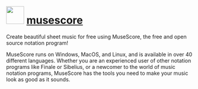 ﻿# <img src="https://cdn.rawgit.com/chocolatey/chocolatey-coreteampackages/edba4a5849ff756e767cba86641bea97ff5721fe/icons/musescore.svg" width="48" height="48"/> [musescore](https://chocolatey.org/packages/musescore)


Create beautiful sheet music for free using MuseScore, the free and open source notation program!

MuseScore runs on Windows, MacOS, and Linux, and is available in over 40 different languages. Whether you are an experienced user of other notation programs like Finale or Sibelius, or a newcomer to the world of music notation programs, MuseScore has the tools you need to make your music look as good as it sounds.

